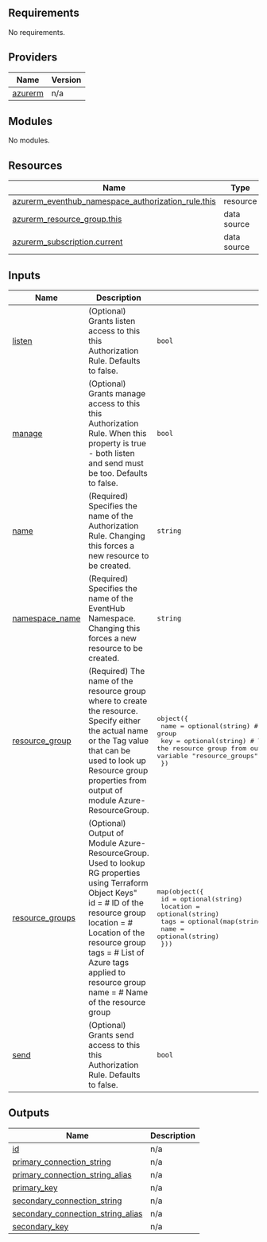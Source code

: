 <!-- BEGIN_TF_DOCS -->
## Requirements

No requirements.

## Providers

| Name | Version |
|------|---------|
| <a name="provider_azurerm"></a> [azurerm](#provider\_azurerm) | n/a |

## Modules

No modules.

## Resources

| Name | Type |
|------|------|
| [azurerm_eventhub_namespace_authorization_rule.this](https://registry.terraform.io/providers/hashicorp/azurerm/latest/docs/resources/eventhub_namespace_authorization_rule) | resource |
| [azurerm_resource_group.this](https://registry.terraform.io/providers/hashicorp/azurerm/latest/docs/data-sources/resource_group) | data source |
| [azurerm_subscription.current](https://registry.terraform.io/providers/hashicorp/azurerm/latest/docs/data-sources/subscription) | data source |

## Inputs

| Name | Description | Type | Default | Required |
|------|-------------|------|---------|:--------:|
| <a name="input_listen"></a> [listen](#input\_listen) | (Optional) Grants listen access to this this Authorization Rule. Defaults to false. | `bool` | `false` | no |
| <a name="input_manage"></a> [manage](#input\_manage) | (Optional) Grants manage access to this this Authorization Rule. When this property is true - both listen and send must be too. Defaults to false. | `bool` | `false` | no |
| <a name="input_name"></a> [name](#input\_name) | (Required) Specifies the name of the Authorization Rule. Changing this forces a new resource to be created. | `string` | n/a | yes |
| <a name="input_namespace_name"></a> [namespace\_name](#input\_namespace\_name) | (Required) Specifies the name of the EventHub Namespace. Changing this forces a new resource to be created. | `string` | n/a | yes |
| <a name="input_resource_group"></a> [resource\_group](#input\_resource\_group) | (Required) The name of the resource group where to create the resource. Specify either the actual name or the Tag value that can be used to look up Resource group properties from output of module Azure-ResourceGroup. | <pre>object({<br>    name = optional(string) # Name of the resource group<br>    key  = optional(string) # Terraform Object Key to use to find the resource group from output of module Azure-ResourceGroup supplied to variable "resource_groups"<br>  })</pre> | n/a | yes |
| <a name="input_resource_groups"></a> [resource\_groups](#input\_resource\_groups) | (Optional) Output of Module Azure-ResourceGroup. Used to lookup RG properties using Terraform Object Keys"<br>    id       = # ID of the resource group<br>    location = # Location of the resource group<br>    tags     = # List of Azure tags applied to resource group<br>    name     = # Name of the resource group | <pre>map(object({<br>    id       = optional(string)<br>    location = optional(string)<br>    tags     = optional(map(string))<br>    name     = optional(string)<br>  }))</pre> | `{}` | no |
| <a name="input_send"></a> [send](#input\_send) | (Optional) Grants send access to this this Authorization Rule. Defaults to false. | `bool` | `false` | no |

## Outputs

| Name | Description |
|------|-------------|
| <a name="output_id"></a> [id](#output\_id) | n/a |
| <a name="output_primary_connection_string"></a> [primary\_connection\_string](#output\_primary\_connection\_string) | n/a |
| <a name="output_primary_connection_string_alias"></a> [primary\_connection\_string\_alias](#output\_primary\_connection\_string\_alias) | n/a |
| <a name="output_primary_key"></a> [primary\_key](#output\_primary\_key) | n/a |
| <a name="output_secondary_connection_string"></a> [secondary\_connection\_string](#output\_secondary\_connection\_string) | n/a |
| <a name="output_secondary_connection_string_alias"></a> [secondary\_connection\_string\_alias](#output\_secondary\_connection\_string\_alias) | n/a |
| <a name="output_secondary_key"></a> [secondary\_key](#output\_secondary\_key) | n/a |
<!-- END_TF_DOCS -->